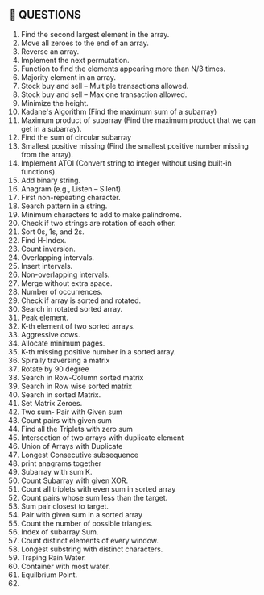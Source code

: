 ## 📘 QUESTIONS
1. Find the second largest element in the array.
2. Move all zeroes to the end of an array.
3. Reverse an array.
4. Implement the next permutation.
5. Function to find the elements appearing more than N/3 times.
6. Majority element in an array.
7. Stock buy and sell – Multiple transactions allowed.
8. Stock buy and sell – Max one transaction allowed.
9. Minimize the height.
10. Kadane's Algorithm (Find the maximum sum of a subarray)
11. Maximum product of subarray (Find the maximum product that we can get in a subarray).
12. Find the sum of circular subarray
13. Smallest positive missing (Find the smallest positive number missing from the array).
14. Implement ATOI (Convert string to integer without using built-in functions).
15. Add binary string.
16. Anagram (e.g., Listen – Silent).
17. First non-repeating character.
18. Search pattern in a string.
19. Minimum characters to add to make palindrome.
20. Check if two strings are rotation of each other.
21. Sort 0s, 1s, and 2s.
22. Find H-Index.
23. Count inversion.
24. Overlapping intervals.
25. Insert intervals.
26. Non-overlapping intervals.
27. Merge without extra space.
28. Number of occurrences.
29. Check if array is sorted and rotated.
30. Search in rotated sorted array.
31. Peak element.
32. K-th element of two sorted arrays.
33. Aggressive cows.
34. Allocate minimum pages.
35. K-th missing positive number in a sorted array.
36. Spirally traversing a matrix
37. Rotate by 90 degree
38. Search in Row-Column sorted matrix
39. Search in Row wise sorted matrix
40. Search in sorted Matrix.
41. Set Matrix Zeroes.
42. Two sum- Pair with Given sum
43. Count pairs with given sum
44. Find all the Triplets with zero sum
45. Intersection of two arrays with duplicate element
46. Union of Arrays with Duplicate
47. Longest Consecutive subsequence
48. print anagrams together
49. Subarray with sum K.
50. Count Subarray with given XOR.
51. Count all triplets with even sum in sorted array
52. Count pairs whose  sum less than the target.
53. Sum pair closest to target.
54. Pair with given sum in a sorted array
55. Count the number of possible triangles.
56. Index of subarray Sum.
57. Count distinct elements of every window.
58. Longest substring with distinct characters.
59. Traping Rain Water.
60. Container with most water.
61. Equilbrium Point.
62. 
